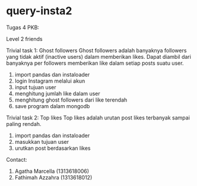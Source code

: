 # query-insta2

Tugas 4 PKB:

Level 2 friends


Trivial task 1: Ghost followers
Ghost followers adalah  banyaknya followers yang tidak aktif (inactive users) dalam memberikan likes.
Dapat diambil dari banyaknya per followers memberikan like dalam setiap posts suatu user.
1. import pandas dan instaloader
2. login Instagram melalui akun
3. input tujuan user
4. menghitung jumlah like dalam user
5. menghitung ghost followers dari like terendah
6. save program dalam mongodb

Trivial task 2: Top likes
Top likes adalah urutan post likes terbanyak sampai paling rendah.
1. import pandas dan instaloader
2. masukkan tujuan user
3. urutkan post berdasarkan likes

Contact:
1. Agatha Marcella (1313618006)
2. Fathimah Azzahra (1313618012)
